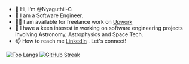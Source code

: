 - 👋 Hi, I’m @Nyaguthii-C
- 🌱 I am a Software Engineer.
- 👨‍💻 I am available for freelance work on [Upwork](https://www.upwork.com/freelancers/~01e6e99734ec1564d3)
- 🚀 I have a keen interest in working on software engineering projects involving Astronomy, Astrophysics and Space Tech.
- 📫 How to reach me [LinkedIn](https://www.linkedin.com/in/nyaguthii-carol-a41659239?lipi=urn%3Ali%3Apage%3Ad_flagship3_profile_view_base_contact_details%3BoqENtiVSTDuh%2FCS7oGfZxw%3D%3D) . Let's connect!
<!---
Nyaguthii-C/Nyaguthii-C is a ✨ special ✨ repository because its `README.md` (this file) appears on your GitHub profile.
You can click the Preview link to take a look at your changes.
--->
[![Top Langs](https://github-readme-stats.vercel.app/api/top-langs/?username=Nyaguthii-C&exclude_repo=Astrotourism-DS&theme=radical)](https://github.com/Nyaguthii-C/github-readme-stats)
[![GitHub Streak](https://streak-stats.demolab.com/?user=Nyaguthii-C&theme=radical)](https://git.io/streak-stats)  
